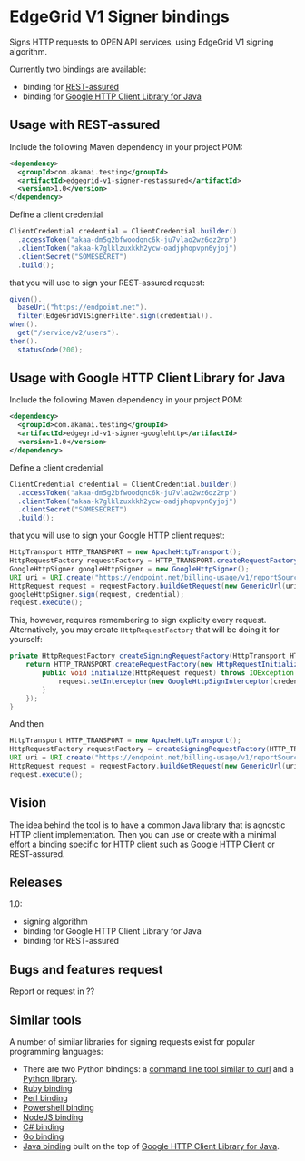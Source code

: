 # EdgeGrid V1 Signer bindings

Signs HTTP requests to OPEN API services, using EdgeGrid V1 signing algorithm.

Currently two bindings are available:

* binding for [REST-assured][11]
* binding for [Google HTTP Client Library for Java][10]

## Usage with REST-assured

Include the following Maven dependency in your project POM:

```xml
<dependency>
  <groupId>com.akamai.testing</groupId>
  <artifactId>edgegrid-v1-signer-restassured</artifactId>
  <version>1.0</version>
</dependency>
```

Define a client credential

```java
ClientCredential credential = ClientCredential.builder()
  .accessToken("akaa-dm5g2bfwoodqnc6k-ju7vlao2wz6oz2rp")
  .clientToken("akaa-k7glklzuxkkh2ycw-oadjphopvpn6yjoj")
  .clientSecret("SOMESECRET")
  .build();
```      

that you will use to sign your REST-assured request:

```java
given().
  baseUri("https://endpoint.net").
  filter(EdgeGridV1SignerFilter.sign(credential)).
when().
  get("/service/v2/users").
then().
  statusCode(200);
```

## Usage with Google HTTP Client Library for Java

Include the following Maven dependency in your project POM:

```xml
<dependency>
  <groupId>com.akamai.testing</groupId>
  <artifactId>edgegrid-v1-signer-googlehttp</artifactId>
  <version>1.0</version>
</dependency>
```

Define a client credential

```java
ClientCredential credential = ClientCredential.builder()
  .accessToken("akaa-dm5g2bfwoodqnc6k-ju7vlao2wz6oz2rp")
  .clientToken("akaa-k7glklzuxkkh2ycw-oadjphopvpn6yjoj")
  .clientSecret("SOMESECRET")
  .build();
```      

that you will use to sign your Google HTTP client request:

```java
HttpTransport HTTP_TRANSPORT = new ApacheHttpTransport();
HttpRequestFactory requestFactory = HTTP_TRANSPORT.createRequestFactory();
GoogleHttpSigner googleHttpSigner = new GoogleHttpSigner();
URI uri = URI.create("https://endpoint.net/billing-usage/v1/reportSources");
HttpRequest request = requestFactory.buildGetRequest(new GenericUrl(uri));
googleHttpSigner.sign(request, credential);
request.execute();
```

This, however, requires remembering to sign expliclty every request. Alternatively, you may create <code>HttpRequestFactory</code>
that will be doing it for yourself:

```java
private HttpRequestFactory createSigningRequestFactory(HttpTransport HTTP_TRANSPORT) {
    return HTTP_TRANSPORT.createRequestFactory(new HttpRequestInitializer() {
        public void initialize(HttpRequest request) throws IOException {
            request.setInterceptor(new GoogleHttpSignInterceptor(credential));
        }
    });
}
```

And then

```java
HttpTransport HTTP_TRANSPORT = new ApacheHttpTransport();
HttpRequestFactory requestFactory = createSigningRequestFactory(HTTP_TRANSPORT);
URI uri = URI.create("https://endpoint.net/billing-usage/v1/reportSources");
HttpRequest request = requestFactory.buildGetRequest(new GenericUrl(uri));
request.execute();
```        

## Vision

The idea behind the tool is to have a common Java library that is agnostic HTTP client implementation. Then you can
use or create with a minimal effort a binding specific for HTTP client such as Google HTTP Client or REST-assured.

## Releases 

1.0:

- signing algorithm
- binding for Google HTTP Client Library for Java
- binding for REST-assured

## Bugs and features request

Report or request in ??

## Similar tools

A number of similar libraries for signing requests exist for popular programming languages:

* There are two Python bindings: a [command line tool similar to curl][1] and a [Python library][2].
* [Ruby binding][2]
* [Perl binding][3]
* [Powershell binding][4]
* [NodeJS binding][5]
* [C# binding][6]
* [Go binding][7]
* [Java binding][9] built on the top of [Google HTTP Client Library for Java][10].

[1]: https://github.com/akamai-open/edgegrid-curl
[2]: https://github.com/akamai-open/AkamaiOPEN-edgegrid-python
[3]: https://github.com/akamai-open/AkamaiOPEN-edgegrid-ruby
[4]: https://github.com/akamai-open/AkamaiOPEN-edgegrid-perl
[5]: https://github.com/akamai-open/AkamaiOPEN-powershell
[6]: https://github.com/akamai-open/AkamaiOPEN-edgegrid-node
[7]: https://github.com/akamai-open/AkamaiOPEN-edgegrid-C-Sharp
[8]: https://github.com/akamai-open/AkamaiOPEN-edgegrid-golang
[9]: https://github.com/akamai-open/AkamaiOPEN-edgegrid-java
[10]: https://github.com/google/google-http-java-client
[11]: https://github.com/rest-assured/rest-assured
